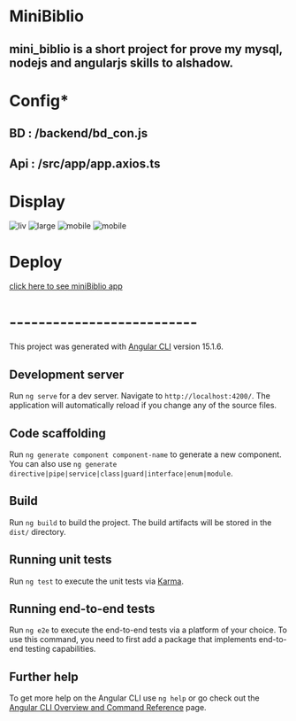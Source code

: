 # MiniBiblio
## mini_biblio is a short project for prove my mysql, nodejs and angularjs skills to alshadow.

# Config*

## BD : /backend/bd_con.js

## Api : /src/app/app.axios.ts

# Display
<img src="https://i.ibb.co/D8d0FTS/liv.png" alt="liv" border="0" />
<img src="https://ibb.co/yY2HC7b" alt="large">
<img src="https://i.ibb.co/dLBtK6g/liv2.png" alt="mobile" border="0" />
<img src="https://ibb.co/RB2NHPy" alt="mobile">

# Deploy

<a href="https://minibiblio.netlify.app" border=3 >click here to see miniBiblio app</a>

# --------------------------

This project was generated with [Angular CLI](https://github.com/angular/angular-cli) version 15.1.6.

## Development server

Run `ng serve` for a dev server. Navigate to `http://localhost:4200/`. The application will automatically reload if you change any of the source files.

## Code scaffolding

Run `ng generate component component-name` to generate a new component. You can also use `ng generate directive|pipe|service|class|guard|interface|enum|module`.

## Build

Run `ng build` to build the project. The build artifacts will be stored in the `dist/` directory.

## Running unit tests

Run `ng test` to execute the unit tests via [Karma](https://karma-runner.github.io).

## Running end-to-end tests

Run `ng e2e` to execute the end-to-end tests via a platform of your choice. To use this command, you need to first add a package that implements end-to-end testing capabilities.

## Further help

To get more help on the Angular CLI use `ng help` or go check out the [Angular CLI Overview and Command Reference](https://angular.io/cli) page.
